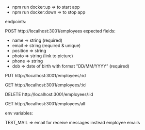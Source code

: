 - npm run docker:up => to start app
- npm run docker:down => to stop app


endpoints:

POST http://localhost:3001/employees
expected fields: 
- name => string (required)
- email => string (required & unique)
- position => string
- photo => string (link to picture)
- phone => string
- dob => date of birth with format "DD/MM/YYYY" (required)

PUT http://localhost:3001/employees/:id

GET http://localhost:3001/employees/:id

DELETE http://localhost:3001/employees/:id

GET http://localhost:3001/employees/all

env variables:

TEST_MAIL => email for receive messages instead employee emails

